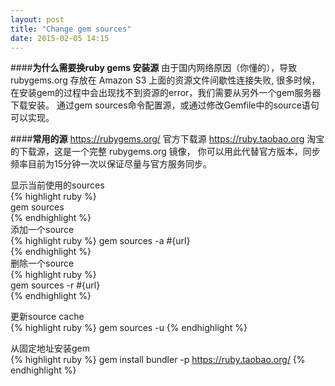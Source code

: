 ```yaml
---
layout: post
title: "Change gem sources"
date: 2015-02-05 14:15
---
```

####<b>为什么需要换ruby gems 安装源</b>
由于国内网络原因（你懂的），导致 rubygems.org 存放在 Amazon S3 上面的资源文件间歇性连接失败,
很多时候，在安装gem的过程中会出现找不到资源的error，我们需要从另外一个gem服务器下载安装。
通过gem sources命令配置源，或通过修改Gemfile中的source语句可以实现。

####<b>常用的源</b>
https://rubygems.org/ 官方下载源
https://ruby.taobao.org 淘宝的下载源，这是一个完整 rubygems.org 镜像，
你可以用此代替官方版本，同步频率目前为15分钟一次以保证尽量与官方服务同步。

显示当前使用的sources       
{% highlight ruby %}  
  gem sources    
{% endhighlight %}   
添加一个source    
{% highlight ruby %} 
  gem sources -a #{url}    
{% endhighlight %}  
删除一个source    
{% highlight ruby %}   
  gem sources -r #{url}      
{% endhighlight %}

更新source cache  
{% highlight ruby %} 
  gem sources -u
{% endhighlight %} 

从固定地址安装gem   
{% highlight ruby %} 
  gem install bundler -p https://ruby.taobao.org/
{% endhighlight %}  

